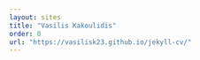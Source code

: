 ```yaml
---
layout: sites
title: "Vasilis Kakoulidis"
order: 0
url: "https://vasilisk23.github.io/jekyll-cv/"
---
```

